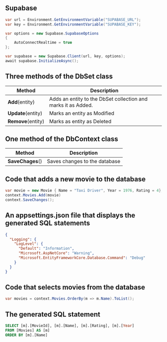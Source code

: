 ## Supabase

```csharp
var url = Environment.GetEnvironmentVariable("SUPABASE_URL");
var key = Environment.GetEnvironmentVariable("SUPABASE_KEY");

var options = new Supabase.SupabaseOptions
{
    AutoConnectRealtime = true
};

var supabase = new Supabase.Client(url, key, options);
await supabase.InitializeAsync();
```

## Three methods of the DbSet class

| Method         | Description                                                   |
| -------------- | ------------------------------------------------------------- |
| **Add**(entity)    | Adds an entity to the DbSet collection and marks it as Added. |
| **Update**(entity) | Marks an entity as Modified                                   |
| **Remove**(entity) | Marks as entity as Deleted                                    |

## One method of the DbContext class

| Method     | Description                   |
| ---------- | ----------------------------- |
| **SaveChages**() | Saves changes to the database |

## Code that adds a new movie to the database

```csharp
var movie = new Movie { Name = "Taxi Driver", Year = 1976, Rating = 4};
context.Movies.Add(movie)
context.SaveChanges();
```

## An appsettings.json file that displays the generated SQL statements

```json
{
  "Logging": {
    "LogLevel": {
      "Default": "Information",
      "Microsoft.AspNetCore": "Warning",
      "Microsoft.EntityFrameworkCore.Database.Command": "Debug"
    }
  }
}
```

## Code that selects movies from the database

```csharp
var movies = context.Movies.OrderBy(m => m.Name).ToList();
```

## The generated SQL statement

```sql
SELECT [m].[MovieId], [m].[Name], [m].[Rating], [m].[Year]
FROM [Movies] AS [m]
ORDER BY [m].[Name]
```
